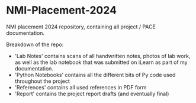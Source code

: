 # NMI-Placement-2024
NMI placement 2024 repository, containing all project / PACE documentation.

Breakdown of the repo:
- 'Lab Notes' contains scans of all handwritten notes, photos of lab work, as well as the lab notebook that was submitted on iLearn as part of my documentation.
- 'Python Notebooks' contains all the different bits of Py code used throughout the project
- 'References' contains all used references in PDF form
- 'Report' contains the project report drafts (and eventually final)